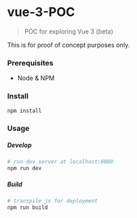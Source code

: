 # vue-3-POC

> POC for exploring Vue 3 (beta) 

This is for proof of concept purposes only. 

### Prerequisites
- Node & NPM

### Install
```sh
npm install
```
### Usage
##### Develop
```sh
# run dev server at localhost:8080
npm run dev
```
##### Build
```sh
# transpile js for deployment
npm run build
```
